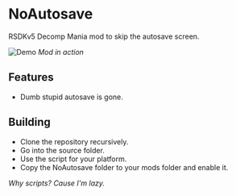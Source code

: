 # NoAutosave
RSDKv5 Decomp Mania mod to skip the autosave screen.

![Demo](demo.gif)
*Mod in action*

## Features
- Dumb stupid autosave is gone.

## Building
- Clone the repository recursively.
- Go into the source folder.
- Use the script for your platform.
- Copy the NoAutosave folder to your mods folder and enable it.

*Why scripts? Cause I'm lazy.*
